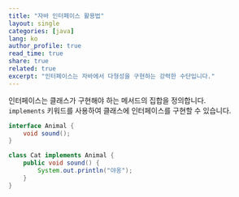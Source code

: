 ```yaml
---
title: "자바 인터페이스 활용법"
layout: single
categories: [java]
lang: ko
author_profile: true
read_time: true
share: true
related: true
excerpt: "인터페이스는 자바에서 다형성을 구현하는 강력한 수단입니다."
---
```


인터페이스는 클래스가 구현해야 하는 메서드의 집합을 정의합니다.  
`implements` 키워드를 사용하여 클래스에 인터페이스를 구현할 수 있습니다.

```java
interface Animal {
    void sound();
}

class Cat implements Animal {
    public void sound() {
        System.out.println("야옹");
    }
}
